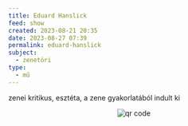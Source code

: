 ```yaml
---
title: Eduard Hanslick
feed: show
created: 2023-08-21 20:35
date: 2023-08-27 07:39
permalink: eduard-hanslick
subject:
  - zenetöri
type:
  - mű
---
```


zenei kritikus, esztéta, a zene gyakorlatából indult ki



<p style="text-align: center;"><img src="https://chart.googleapis.com/chart?cht=qr&chl=https://notes.andrasdenes.com/eduard-hanslick&chs=180x180&choe=UTF-8&chld=L|2" alt="qr code"></p>

